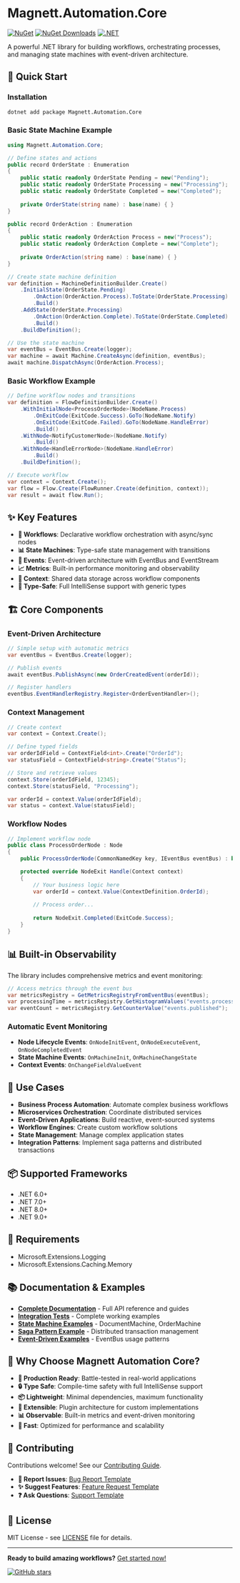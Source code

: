 # Magnett.Automation.Core

[![NuGet](https://img.shields.io/nuget/v/Magnett.Automation.Core)](https://www.nuget.org/packages/Magnett.Automation.Core)
[![NuGet Downloads](https://img.shields.io/nuget/dt/Magnett.Automation.Core)](https://www.nuget.org/packages/Magnett.Automation.Core)
[![.NET](https://img.shields.io/badge/.NET-6.0%20%7C%207.0%20%7C%208.0%20%7C%209.0-blue)](https://dotnet.microsoft.com/download)

A powerful .NET library for building workflows, orchestrating processes, and managing state machines with event-driven architecture.

## 🚀 Quick Start

### Installation
```bash
dotnet add package Magnett.Automation.Core
```

### Basic State Machine Example
```csharp
using Magnett.Automation.Core;

// Define states and actions
public record OrderState : Enumeration
{
    public static readonly OrderState Pending = new("Pending");
    public static readonly OrderState Processing = new("Processing");
    public static readonly OrderState Completed = new("Completed");
    
    private OrderState(string name) : base(name) { }
}

public record OrderAction : Enumeration
{
    public static readonly OrderAction Process = new("Process");
    public static readonly OrderAction Complete = new("Complete");
    
    private OrderAction(string name) : base(name) { }
}

// Create state machine definition
var definition = MachineDefinitionBuilder.Create()
    .InitialState(OrderState.Pending)
        .OnAction(OrderAction.Process).ToState(OrderState.Processing)
        .Build()
    .AddState(OrderState.Processing)
        .OnAction(OrderAction.Complete).ToState(OrderState.Completed)
        .Build()
    .BuildDefinition();

// Use the state machine
var eventBus = EventBus.Create(logger);
var machine = await Machine.CreateAsync(definition, eventBus);
await machine.DispatchAsync(OrderAction.Process);
```

### Basic Workflow Example
```csharp
// Define workflow nodes and transitions
var definition = FlowDefinitionBuilder.Create()
    .WithInitialNode<ProcessOrderNode>(NodeName.Process)
        .OnExitCode(ExitCode.Success).GoTo(NodeName.Notify)
        .OnExitCode(ExitCode.Failed).GoTo(NodeName.HandleError)
        .Build()
    .WithNode<NotifyCustomerNode>(NodeName.Notify)
        .Build()
    .WithNode<HandleErrorNode>(NodeName.HandleError)
        .Build()
    .BuildDefinition();

// Execute workflow
var context = Context.Create();
var flow = Flow.Create(FlowRunner.Create(definition, context));
var result = await flow.Run();
```

## ✨ Key Features

- **🔄 Workflows**: Declarative workflow orchestration with async/sync nodes
- **📊 State Machines**: Type-safe state management with transitions
- **📡 Events**: Event-driven architecture with EventBus and EventStream
- **📈 Metrics**: Built-in performance monitoring and observability
- **💾 Context**: Shared data storage across workflow components
- **🎯 Type-Safe**: Full IntelliSense support with generic types

## 🏗️ Core Components

### Event-Driven Architecture
```csharp
// Simple setup with automatic metrics
var eventBus = EventBus.Create(logger);

// Publish events
await eventBus.PublishAsync(new OrderCreatedEvent(orderId));

// Register handlers
eventBus.EventHandlerRegistry.Register<OrderEventHandler>();
```

### Context Management
```csharp
// Create context
var context = Context.Create();

// Define typed fields
var orderIdField = ContextField<int>.Create("OrderId");
var statusField = ContextField<string>.Create("Status");

// Store and retrieve values
context.Store(orderIdField, 12345);
context.Store(statusField, "Processing");

var orderId = context.Value(orderIdField);
var status = context.Value(statusField);
```

### Workflow Nodes
```csharp
// Implement workflow node
public class ProcessOrderNode : Node
{
    public ProcessOrderNode(CommonNamedKey key, IEventBus eventBus) : base(key, eventBus) { }

    protected override NodeExit Handle(Context context)
    {
        // Your business logic here
        var orderId = context.Value(ContextDefinition.OrderId);
        
        // Process order...
        
        return NodeExit.Completed(ExitCode.Success);
    }
}
```

## 📊 Built-in Observability

The library includes comprehensive metrics and event monitoring:

```csharp
// Access metrics through the event bus
var metricsRegistry = GetMetricsRegistryFromEventBus(eventBus);
var processingTime = metricsRegistry.GetHistogramValues("events.processing.time");
var eventCount = metricsRegistry.GetCounterValue("events.published");
```

### Automatic Event Monitoring
- **Node Lifecycle Events**: `OnNodeInitEvent`, `OnNodeExecuteEvent`, `OnNodeCompletedEvent`
- **State Machine Events**: `OnMachineInit`, `OnMachineChangeState`
- **Context Events**: `OnChangeFieldValueEvent`

## 🎯 Use Cases

- **Business Process Automation**: Automate complex business workflows
- **Microservices Orchestration**: Coordinate distributed services
- **Event-Driven Applications**: Build reactive, event-sourced systems
- **Workflow Engines**: Create custom workflow solutions
- **State Management**: Manage complex application states
- **Integration Patterns**: Implement saga patterns and distributed transactions

## 📦 Supported Frameworks

- .NET 6.0+
- .NET 7.0+
- .NET 8.0+
- .NET 9.0+

## 🔧 Requirements

- Microsoft.Extensions.Logging
- Microsoft.Extensions.Caching.Memory

## 📚 Documentation & Examples

- **[Complete Documentation](https://github.com/LHPiney/magnett-automation-core)** - Full API reference and guides
- **[Integration Tests](https://github.com/LHPiney/magnett-automation-core/tree/main/test/Magnett.Automation.Core.IntegrationTest)** - Complete working examples
- **[State Machine Examples](https://github.com/LHPiney/magnett-automation-core/tree/main/test/Magnett.Automation.Core.IntegrationTest/StateMachines)** - DocumentMachine, OrderMachine
- **[Saga Pattern Example](https://github.com/LHPiney/magnett-automation-core/tree/main/test/Magnett.Automation.Core.IntegrationTest/WorkFlows/SagaPattern)** - Distributed transaction management
- **[Event-Driven Examples](https://github.com/LHPiney/magnett-automation-core/tree/main/test/Magnett.Automation.Core.IntegrationTest/Events)** - EventBus usage patterns

## 🚀 Why Choose Magnett Automation Core?

- **🎯 Production Ready**: Battle-tested in real-world applications
- **🔒 Type Safe**: Compile-time safety with full IntelliSense support
- **📦 Lightweight**: Minimal dependencies, maximum functionality
- **🔄 Extensible**: Plugin architecture for custom implementations
- **📊 Observable**: Built-in metrics and event-driven monitoring
- **🚀 Fast**: Optimized for performance and scalability

## 🤝 Contributing

Contributions welcome! See our [Contributing Guide](https://github.com/LHPiney/magnett-automation-core/blob/main/CONTRIBUTING.md).

- **🐛 Report Issues**: [Bug Report Template](https://github.com/LHPiney/magnett-automation-core/issues/new?template=bug_report.yml)
- **✨ Suggest Features**: [Feature Request Template](https://github.com/LHPiney/magnett-automation-core/issues/new?template=feature_request.yml)
- **❓ Ask Questions**: [Support Template](https://github.com/LHPiney/magnett-automation-core/issues/new?template=support.yml)

## 📄 License

MIT License - see [LICENSE](https://github.com/LHPiney/magnett-automation-core/blob/main/LICENSE.md) file for details.

---

**Ready to build amazing workflows?** [Get started now!](#-quick-start)

[![GitHub stars](https://img.shields.io/github/stars/LHPiney/magnett-automation-core?style=social)](https://github.com/LHPiney/magnett-automation-core)

